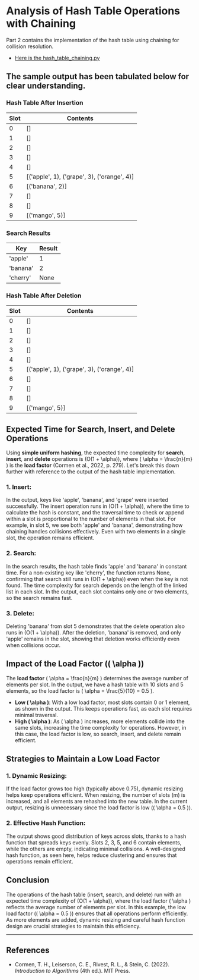 # Analysis of Hash Table Operations with Chaining
Part 2 contains the implementation of the hash table using chaining for collision resolution.

- [Here is the hash_table_chaining.py](./hash_table_chaining.py)
## The sample output has been tabulated below for clear understanding.
### Hash Table After Insertion

| Slot | Contents                               |
|------|----------------------------------------|
| 0    | []                                     |
| 1    | []                                     |
| 2    | []                                     |
| 3    | []                                     |
| 4    | []                                     |
| 5    | [('apple', 1), ('grape', 3), ('orange', 4)] |
| 6    | [('banana', 2)]                        |
| 7    | []                                     |
| 8    | []                                     |
| 9    | [('mango', 5)]                         |

### Search Results

| Key      | Result |
|----------|--------|
| 'apple'  | 1      |
| 'banana' | 2      |
| 'cherry' | None   |

### Hash Table After Deletion

| Slot | Contents                               |
|------|----------------------------------------|
| 0    | []                                     |
| 1    | []                                     |
| 2    | []                                     |
| 3    | []                                     |
| 4    | []                                     |
| 5    | [('apple', 1), ('grape', 3), ('orange', 4)] |
| 6    | []                                     |
| 7    | []                                     |
| 8    | []                                     |
| 9    | [('mango', 5)]                         |


## Expected Time for Search, Insert, and Delete Operations

Using **simple uniform hashing**, the expected time complexity for **search**, **insert**, and **delete** operations is \(O(1 + \\alpha)\), where \( \\alpha = \\frac{n}{m} \) is the **load factor** (Cormen et al., 2022, p. 279). Let's break this down further with reference to the output of the hash table implementation.

### 1. Insert:
In the output, keys like 'apple', 'banana', and 'grape' were inserted successfully. The insert operation runs in \(O(1 + \\alpha)\), where the time to calculate the hash is constant, and the traversal time to check or append within a slot is proportional to the number of elements in that slot. For example, in slot 5, we see both 'apple' and 'banana', demonstrating how chaining handles collisions effectively. Even with two elements in a single slot, the operation remains efficient.

### 2. Search:
In the search results, the hash table finds 'apple' and 'banana' in constant time. For a non-existing key like 'cherry', the function returns None, confirming that search still runs in \(O(1 + \\alpha)\) even when the key is not found. The time complexity for search depends on the length of the linked list in each slot. In the output, each slot contains only one or two elements, so the search remains fast.

### 3. Delete:
Deleting 'banana' from slot 5 demonstrates that the delete operation also runs in \(O(1 + \\alpha)\). After the deletion, 'banana' is removed, and only 'apple' remains in the slot, showing that deletion works efficiently even when collisions occur.

## Impact of the Load Factor (\( \\alpha \))

The **load factor** \( \\alpha = \\frac{n}{m} \) determines the average number of elements per slot. In the output, we have a hash table with 10 slots and 5 elements, so the load factor is \( \\alpha = \\frac{5}{10} = 0.5 \).

- **Low \( \\alpha \)**: With a low load factor, most slots contain 0 or 1 element, as shown in the output. This keeps operations fast, as each slot requires minimal traversal.
- **High \( \\alpha \)**: As \( \\alpha \) increases, more elements collide into the same slots, increasing the time complexity for operations. However, in this case, the load factor is low, so search, insert, and delete remain efficient.

## Strategies to Maintain a Low Load Factor

### 1. Dynamic Resizing:
If the load factor grows too high (typically above 0.75), dynamic resizing helps keep operations efficient. When resizing, the number of slots \(m\) is increased, and all elements are rehashed into the new table. In the current output, resizing is unnecessary since the load factor is low (\( \\alpha = 0.5 \)).

### 2. Effective Hash Function:
The output shows good distribution of keys across slots, thanks to a hash function that spreads keys evenly. Slots 2, 3, 5, and 6 contain elements, while the others are empty, indicating minimal collisions. A well-designed hash function, as seen here, helps reduce clustering and ensures that operations remain efficient.

## Conclusion

The operations of the hash table (insert, search, and delete) run with an expected time complexity of \(O(1 + \\alpha)\), where the load factor \( \\alpha \) reflects the average number of elements per slot. In this example, the low load factor (\( \\alpha = 0.5 \)) ensures that all operations perform efficiently. As more elements are added, dynamic resizing and careful hash function design are crucial strategies to maintain this efficiency.

---

## References
- Cormen, T. H., Leiserson, C. E., Rivest, R. L., & Stein, C. (2022). *Introduction to Algorithms* (4th ed.). MIT Press.